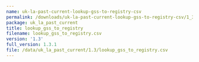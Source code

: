 ```yaml
---
name: uk-la-past-current-lookup-gss-to-registry-csv
permalink: /downloads/uk-la-past-current-lookup-gss-to-registry-csv/1_3
package: uk_la_past_current
title: lookup_gss_to_registry
filename: lookup_gss_to_registry.csv
version: '1.3'
full_version: 1.3.1
file: /data/uk_la_past_current/1.3/lookup_gss_to_registry.csv
---
```

